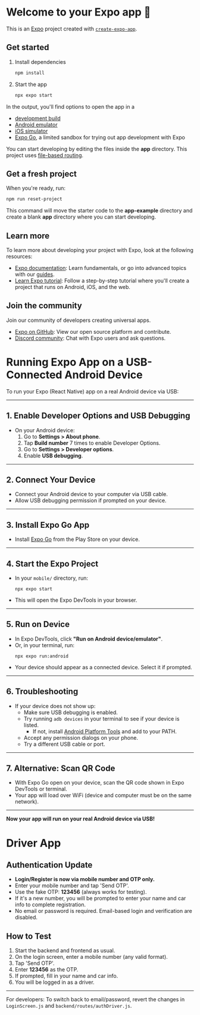 # Welcome to your Expo app 👋

This is an [Expo](https://expo.dev) project created with [`create-expo-app`](https://www.npmjs.com/package/create-expo-app).

## Get started

1. Install dependencies

   ```bash
   npm install
   ```

2. Start the app

   ```bash
   npx expo start
   ```

In the output, you'll find options to open the app in a

- [development build](https://docs.expo.dev/develop/development-builds/introduction/)
- [Android emulator](https://docs.expo.dev/workflow/android-studio-emulator/)
- [iOS simulator](https://docs.expo.dev/workflow/ios-simulator/)
- [Expo Go](https://expo.dev/go), a limited sandbox for trying out app development with Expo

You can start developing by editing the files inside the **app** directory. This project uses [file-based routing](https://docs.expo.dev/router/introduction).

## Get a fresh project

When you're ready, run:

```bash
npm run reset-project
```

This command will move the starter code to the **app-example** directory and create a blank **app** directory where you can start developing.

## Learn more

To learn more about developing your project with Expo, look at the following resources:

- [Expo documentation](https://docs.expo.dev/): Learn fundamentals, or go into advanced topics with our [guides](https://docs.expo.dev/guides).
- [Learn Expo tutorial](https://docs.expo.dev/tutorial/introduction/): Follow a step-by-step tutorial where you'll create a project that runs on Android, iOS, and the web.

## Join the community

Join our community of developers creating universal apps.

- [Expo on GitHub](https://github.com/expo/expo): View our open source platform and contribute.
- [Discord community](https://chat.expo.dev): Chat with Expo users and ask questions.

# Running Expo App on a USB-Connected Android Device

To run your Expo (React Native) app on a real Android device via USB:

---

## 1. Enable Developer Options and USB Debugging

- On your Android device:
  1. Go to **Settings > About phone**.
  2. Tap **Build number** 7 times to enable Developer Options.
  3. Go to **Settings > Developer options**.
  4. Enable **USB debugging**.

---

## 2. Connect Your Device

- Connect your Android device to your computer via USB cable.
- Allow USB debugging permission if prompted on your device.

---

## 3. Install Expo Go App

- Install [Expo Go](https://play.google.com/store/apps/details?id=host.exp.exponent) from the Play Store on your device.

---

## 4. Start the Expo Project

- In your `mobile/` directory, run:
  ```
  npx expo start
  ```
- This will open the Expo DevTools in your browser.

---

## 5. Run on Device

- In Expo DevTools, click **"Run on Android device/emulator"**.
- Or, in your terminal, run:
  ```
  npx expo run:android
  ```
- Your device should appear as a connected device. Select it if prompted.

---

## 6. Troubleshooting

- If your device does not show up:
  - Make sure USB debugging is enabled.
  - Try running `adb devices` in your terminal to see if your device is listed.
    - If not, install [Android Platform Tools](https://developer.android.com/studio/releases/platform-tools) and add to your PATH.
  - Accept any permission dialogs on your phone.
  - Try a different USB cable or port.

---

## 7. Alternative: Scan QR Code

- With Expo Go open on your device, scan the QR code shown in Expo DevTools or terminal.
- Your app will load over WiFi (device and computer must be on the same network).

---

**Now your app will run on your real Android device via USB!**

# Driver App

## Authentication Update

- **Login/Register is now via mobile number and OTP only.**
- Enter your mobile number and tap 'Send OTP'.
- Use the fake OTP: **123456** (always works for testing).
- If it's a new number, you will be prompted to enter your name and car info to complete registration.
- No email or password is required. Email-based login and verification are disabled.

## How to Test
1. Start the backend and frontend as usual.
2. On the login screen, enter a mobile number (any valid format).
3. Tap 'Send OTP'.
4. Enter **123456** as the OTP.
5. If prompted, fill in your name and car info.
6. You will be logged in as a driver.

---

For developers: To switch back to email/password, revert the changes in `LoginScreen.js` and `backend/routes/authDriver.js`.
